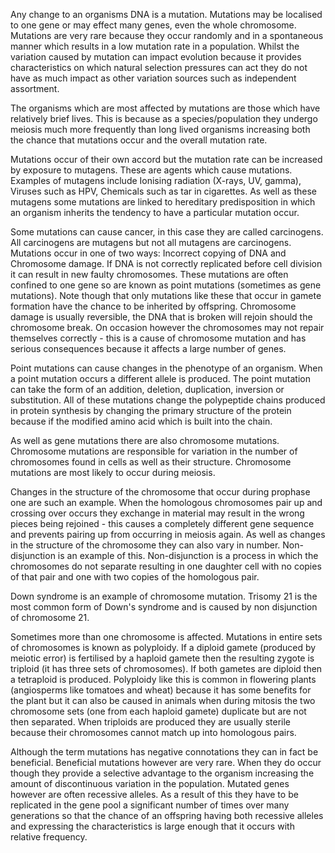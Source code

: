 Any change to an organisms DNA is a mutation. Mutations may be localised to one gene or may effect many genes, even the whole chromosome. Mutations are very rare because they occur randomly and in a spontaneous manner which results in a low mutation rate in a population. Whilst the variation caused by mutation can impact evolution because it provides characteristics on which natural selection pressures can act they do not have as much impact as other variation sources such as independent assortment.

The organisms which are most affected by mutations are those which have relatively brief lives. This is because as a species/population they undergo meiosis much more frequently than long lived organisms increasing both the chance that mutations occur and the overall mutation rate.

Mutations occur of their own accord but the mutation rate can be increased by exposure to mutagens. These are agents which cause mutations. Examples of mutagens include Ionising radiation (X-rays, UV, gamma), Viruses such as HPV, Chemicals such as tar in cigarettes. As well as these mutagens some mutations are linked to hereditary predisposition in which an organism inherits the tendency to have a particular mutation occur.

Some mutations can cause cancer, in this case they are called carcinogens. All carcinogens are mutagens but not all mutagens are carcinogens. Mutations occur in one of two ways: Incorrect copying of DNA and Chromosome damage. If DNA is not correctly replicated before cell division it can result in new faulty chromosomes. These mutations are often confined to one gene so are known as point mutations (sometimes as gene mutations). Note though that only mutations like these that occur in gamete formation have the chance to be inherited by offspring. Chromosome damage is usually reversible, the DNA that is broken will rejoin should the chromosome break. On occasion however the chromosomes may not repair themselves correctly - this is a cause of chromosome mutation and has serious consequences because it affects a large number of genes.

Point mutations can cause changes in the phenotype of an organism. When a point mutation occurs a different allele is produced. The point mutation can take the form of an addition, deletion, duplication, inversion or substitution. All of these mutations change the polypeptide chains produced in protein synthesis by changing the primary structure of the protein because if the modified amino acid which is built into the chain.

As well as gene mutations there are also chromosome mutations. Chromosome mutations are responsible for variation in the number of chromosomes found in cells as well as their structure. Chromosome mutations are most likely to occur during meiosis.

Changes in the structure of the chromosome that occur during prophase one are such an example. When the homologous chromosomes pair up and crossing over occurs they exchange in material may result in the wrong pieces being rejoined - this causes a completely different gene sequence and prevents pairing up from occurring in meiosis again. As well as changes in the structure of the chromosome they can also vary in number. Non-disjunction is an example of this. Non-disjunction is a process in which the chromosomes do not separate resulting in one daughter cell with no copies of that pair and one with two copies of the homologous pair.

Down syndrome is an example of chromosome mutation. Trisomy 21 is the most common form of Down's syndrome and is caused by non disjunction of chromosome 21.

Sometimes more than one chromosome is affected. Mutations in entire sets of chromosomes is known as polyploidy. If a diploid gamete (produced by meiotic error) is fertilised by a haploid gamete then the resulting zygote is triploid (it has three sets of chromosomes). If both gametes are diploid then a tetraploid is produced. Polyploidy like this is common in flowering plants (angiosperms like tomatoes and wheat) because it has some benefits for the plant but it can also be caused in animals when during mitosis the two chromosome sets (one from each haploid gamete) duplicate but are not then separated. When triploids are produced they are usually sterile because their chromosomes cannot match up into homologous pairs.

Although the term mutations has negative connotations they can in fact be beneficial. Beneficial mutations however are very rare. When they do occur though they provide a selective advantage to the organism increasing the amount of discontinuous variation in the population. Mutated genes however are often recessive alleles. As a result of this they have to be replicated in the gene pool a significant number of times over many generations so that the chance of an offspring having both recessive alleles and expressing the characteristics is large enough that it occurs with relative frequency.